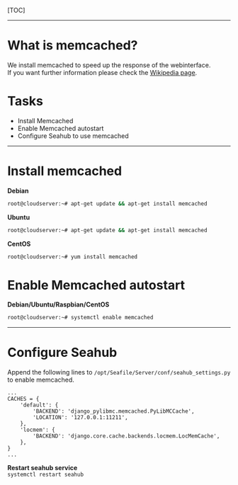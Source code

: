 [TOC]

---

# What is memcached?
We install memcached to speed up the response of the webinterface.  
If you want further information please check the [Wikipedia page](https://en.wikipedia.org/wiki/Memcached).

# Tasks
* Install Memcached
* Enable Memcached autostart
* Configure Seahub to use memcached

---
# Install memcached
**Debian**

```sh
root@cloudserver:~# apt-get update && apt-get install memcached
```

**Ubuntu**

```sh
root@cloudserver:~# apt-get update && apt-get install memcached
```


**CentOS**

```sh
root@cloudserver:~# yum install memcached
```


# Enable Memcached autostart

**Debian/Ubuntu/Raspbian/CentOS**
```sh
root@cloudserver:~# systemctl enable memcached
```

---

# Configure Seahub

Append the following lines to `/opt/Seafile/Server/conf/seahub_settings.py` to enable memcached.

```
...
CACHES = {
    'default': {
        'BACKEND': 'django_pylibmc.memcached.PyLibMCCache',
        'LOCATION': '127.0.0.1:11211',
    },
    'locmem': {
        'BACKEND': 'django.core.cache.backends.locmem.LocMemCache',
    },
}
...
```

**Restart seahub service**  
`systemctl restart seahub`
